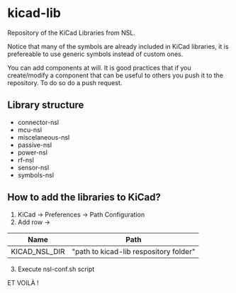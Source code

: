 # kicad-lib
Repository of the KiCad Libraries from NSL. 

Notice that many of the symbols are already included in KiCad libraries, it is prefereable to use generic symbols instead of custom ones.

You can add components at will. It is good practices that if you create/modify a component that can be useful to others you push it to the repository. To do so do a push request.

## Library structure

- connector-nsl
- mcu-nsl
- miscelaneous-nsl
- passive-nsl
- power-nsl
- rf-nsl
- sensor-nsl
- symbols-nsl

## How to add the libraries to KiCad?
1. KiCad -> Preferences -> Path Configuration
2. Add row -> 

| Name                     | Path                                   |
|--------------------------|----------------------------------------|
| KICAD_NSL_DIR           | "path to kicad-lib respository folder" |

3. Execute nsl-conf.sh script

ET VOILÀ !

